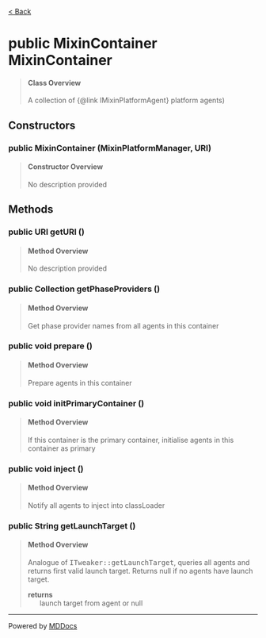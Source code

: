 [< Back](../README.md)
# public MixinContainer MixinContainer #
>#### Class Overview ####
>A collection of {@link IMixinPlatformAgent} platform agents)
## Constructors ##
### public MixinContainer (MixinPlatformManager, URI) ###
>#### Constructor Overview ####
>No description provided
>
## Methods ##
### public URI getURI () ###
>#### Method Overview ####
>No description provided
>
### public Collection getPhaseProviders () ###
>#### Method Overview ####
>Get phase provider names from all agents in this container
>
### public void prepare () ###
>#### Method Overview ####
>Prepare agents in this container
>
### public void initPrimaryContainer () ###
>#### Method Overview ####
>If this container is the primary container, initialise agents in this
 container as primary
>
### public void inject () ###
>#### Method Overview ####
>Notify all agents to inject into classLoader
>
### public String getLaunchTarget () ###
>#### Method Overview ####
>Analogue of <tt>ITweaker::getLaunchTarget</tt>, queries all agents and
 returns first valid launch target. Returns null if no agents have launch
 target.
>
>**returns**<br />
>&nbsp;&nbsp;&nbsp;&nbsp;&nbsp;&nbsp;launch target from agent or null
>

---
Powered by [MDDocs](https://github.com/VRCube/MDDocs)